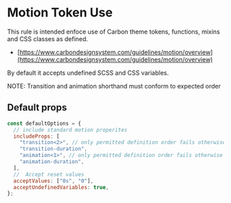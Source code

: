 # Motion Token Use

This rule is intended enfoce use of Carbon theme tokens, functions, mixins and CSS classes as defined.

- [https://www.carbondesignsystem.com/guidelines/motion/overview](https://www.carbondesignsystem.com/guidelines/motion/overview)

By default it accepts undefined SCSS and CSS variables.

NOTE: Transition and animation shorthand must conform to expected order

## Default props

```js
const defaultOptions = {
  // include standard motion properites
  includeProps: [
    "transition<2>", // only permitted definition order fails otherwise
    "transition-duration",
    "animation<1>", // only permitted definition order fails otherwise
    "animation-duration",
  ],
  //  Accept reset values
  acceptValues: ["0s", "0"],
  acceptUndefinedVariables: true,
};
```
